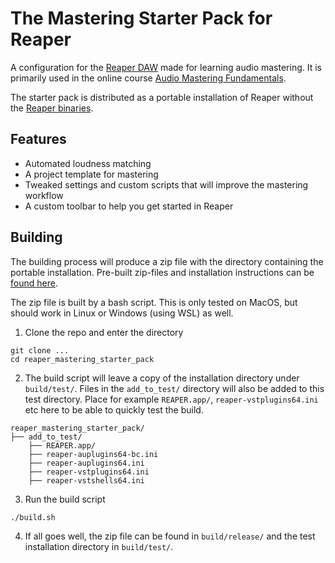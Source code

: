 # The Mastering Starter Pack for Reaper

A configuration for the [Reaper DAW](https://www.reaper.fm) made for learning audio mastering. It is primarily used in the online course [Audio Mastering Fundamentals](https://www.masteringexplained.com/mastering-course/).

The starter pack is distributed as a portable installation of Reaper without the [Reaper binaries](https://www.reaper.fm/download.php). 

## Features

* Automated loudness matching
* A project template for mastering
* Tweaked settings and custom scripts that will improve the mastering workflow
* A custom toolbar to help you get started in Reaper

## Building

The building process will produce a zip file with the directory containing the portable installation. Pre-built zip-files and installation instructions can be [found here](https://www.masteringexplained.com/starterpack/).

The zip file is built by a bash script. This is only tested on MacOS, but should work in Linux or Windows (using WSL) as well. 

1. Clone the repo and enter the directory

```
git clone ...
cd reaper_mastering_starter_pack
```

2. The build script will leave a copy of the installation directory under `build/test/`. Files in the `add_to_test/` directory will also be added to this test directory. Place for example `REAPER.app/`, `reaper-vstplugins64.ini` etc here to be able to quickly test the build.

```
reaper_mastering_starter_pack/
├── add_to_test/
    ├── REAPER.app/
    ├── reaper-auplugins64-bc.ini
    ├── reaper-auplugins64.ini
    ├── reaper-vstplugins64.ini
    ├── reaper-vstshells64.ini
```

3. Run the build script

```
./build.sh
```

4. If all goes well, the zip file can be found in `build/release/` and the test installation directory in `build/test/`.

